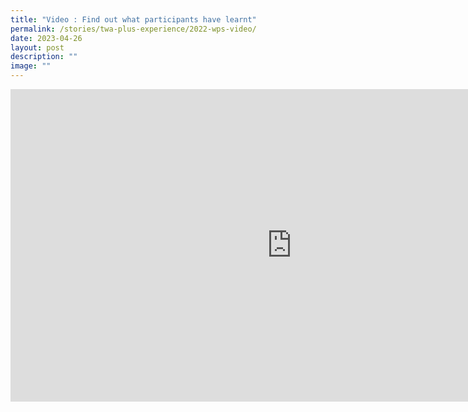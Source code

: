 ```yaml
---
title: "Video : Find out what participants have learnt"
permalink: /stories/twa-plus-experience/2022-wps-video/
date: 2023-04-26
layout: post
description: ""
image: ""
---
```

<iframe allowfullscreen="" allow="accelerometer; autoplay; clipboard-write; encrypted-media; gyroscope; picture-in-picture; web-share" frameborder="0" title="YouTube video player" src="https://www.youtube.com/embed/yS5nIsbxUrs" height="500" width="900"></iframe>